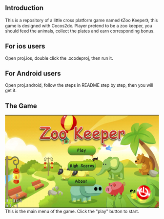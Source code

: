 ## Introduction

This is a repository of a little cross platform game named 《Zoo Keeper》, this game is designed with Cocos2dx. Player pretend to be a zoo keeper, you should feed the animals, collect the plates and earn corresponding bonus.

## For ios users

Open proj.ios, double click the .xcodeproj, then run it.

## For Android users

Open proj.android, follow the steps in README step by step, then you will get it. 

## The Game

![Example](https://github.com/zhouyizirui/ZooKeeper/blob/master/pictures/main.png)
This is the main menu of the game. Click the "play" button to start.
